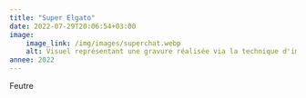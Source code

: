 ```yaml
---
title: "Super Elgato"
date: 2022-07-29T20:06:54+03:00
image:
    image_link: /img/images/superchat.webp
    alt: Visuel représentant une gravure réalisée via la technique d'impression en creux tetrapak.
annee: 2022
---
```

Feutre